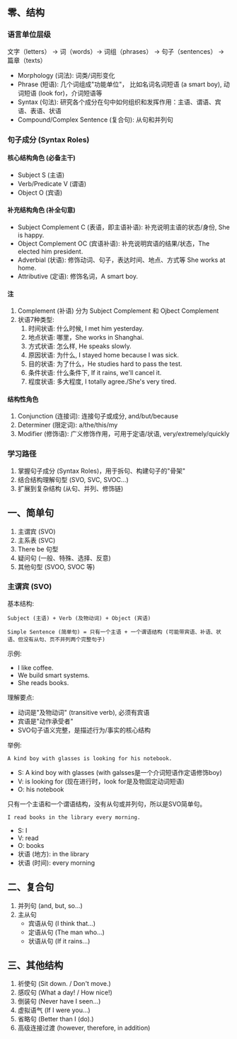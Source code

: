 ## 零、结构

### 语言单位层级
文字（letters） → 词（words）→ 词组（phrases） → 句子（sentences） → 篇章（texts）
- Morphology (词法): 词类/词形变化
- Phrase (短语): 几个词组成"功能单位"， 比如名词名词短语 (a smart boy), 动词短语 (look for)，介词短语等
- Syntax (句法): 研究各个成分在句中如何组织和发挥作用：主语、谓语、宾语、表语、状语
- Compound/Complex Sentence (复合句): 从句和并列句

### 句子成分 (Syntax Roles)

#### 核心结构角色 (必备主干)
- Subject S (主语)
- Verb/Predicate V (谓语)
- Object O (宾语)

#### 补充结构角色 (补全句意)
- Subject Complement C (表语，即主语补语): 补充说明主语的状态/身份, She is happy.
- Object Complement OC (宾语补语): 补充说明宾语的结果/状态，The elected him president.
- Adverbial (状语): 修饰动词、句子，表达时间、地点、方式等 She works at home.
- Attributive (定语): 修饰名词，A smart boy.

#### 注
1. Complement (补语) 分为 Subject Complement 和 Ojbect Complement
2. 状语7种类型:
	1. 时间状语: 什么时候, I met him yesterday.
 	2. 地点状语: 哪里，She works in Shanghai.
  	3. 方式状语: 怎么样, He speaks slowly.
   4. 原因状语: 为什么, I stayed home because I was sick.
   5. 目的状语: 为了什么，He studies hard to pass the test.
   6. 条件状语: 什么条件下, If it rains, we'll cancel it.
   7. 程度状语: 多大程度, I totally agree./She's very tired.
  
#### 结构性角色
1. Conjunction (连接词): 连接句子或成分, and/but/because
2. Determiner (限定词): a/the/this/my
3. Modifier (修饰语): 广义修饰作用，可用于定语/状语, very/extremely/quickly

### 学习路径
1. 掌握句子成分 (Syntax Roles)，用于拆句、构建句子的"骨架"
2. 结合结构理解句型 (SVO, SVC, SVOC...)
3. 扩展到复杂结构 (从句、并列、修饰链)

## 一、简单句

1. 主谓宾 (SVO)
2. 主系表 (SVC)
3. There be 句型
4. 疑问句 (一般、特殊、选择、反意)
5. 其他句型 (SVOO, SVOC 等)

### 主谓宾 (SVO)

基本结构: 

`Subject (主语) + Verb (及物动词) + Object (宾语)`

`Simple Sentence (简单句) = 只有一个主语 + 一个谓语结构 (可能带宾语、补语、状语、但没有从句、页不并列两个完整句子)`

示例:

- I like coffee.
- We build smart systems.
- She reads books.

理解要点:

- 动词是"及物动词" (transitive verb), 必须有宾语
- 宾语是"动作承受者"
- SVO句子语义完整，是描述行为/事实的核心结构

举例:

`A kind boy with glasses is looking for his notebook.`

- S: A kind boy with glasses (with galsses是一个介词短语作定语修饰boy)
- V: is looking for (现在进行时，look for是及物固定动词短语)
- O: his notebook

只有一个主语和一个谓语结构，没有从句或并列句，所以是SVO简单句。

`I read books in the library every morning.`

- S: I
- V: read
- O: books
- 状语 (地方): in the library
- 状语 (时间): every morning

## 二、复合句

1. 并列句 (and, but, so...)
2. 主从句
   - 宾语从句 (I think that...)
   - 定语从句 (The man who...)
   - 状语从句 (If it rains...)
  
## 三、其他结构

1. 祈使句 (Sit down. / Don't move.)
2. 感叹句 (What a day! / How nice!)
3. 倒装句 (Never have I seen...)
4. 虚拟语气 (If I were you...)
5. 省略句 (Better than I (do).)
6. 高级连接过渡 (however, therefore, in addition)
